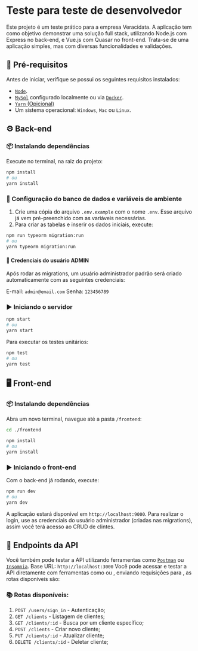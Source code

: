 # Teste para teste de desenvolvedor

Este projeto é um teste prático para a empresa Veracidata. A aplicação tem como objetivo demonstrar uma solução full stack, utilizando Node.js com Express no back-end, e Vue.js com Quasar no front-end. Trata-se de uma aplicação simples, mas com diversas funcionalidades e validações.

## 📃 Pré-requisitos

Antes de iniciar, verifique se possui os seguintes requisitos instalados:

- [`Node`](https://nodejs.org/pt).
- [`MySql`](https://www.mysql.com/) configurado localmente ou via [`Docker`](https://www.docker.com/).
- [`Yarn` (Opicional)](https://classic.yarnpkg.com/lang/en/docs/install)
- Um sistema operacional: `Windows`, `Mac` ou `Linux`.

## ⚙️ Back-end

### 📦 Instalando dependências

Execute no terminal, na raiz do projeto:

```bash
npm install
# ou
yarn install
```

### 🔧 Configuração do banco de dados e variáveis de ambiente

1. Crie uma cópia do arquivo `.env.example` com o nome `.env`. Esse arquivo já vem pré-preenchido com as variáveis necessárias.
2. Para criar as tabelas e inserir os dados iniciais, execute:

```bash
npm run typeorm migration:run
# ou
yarn typeorm migration:run
```

#### 🔐 Credenciais do usuário ADMIN

Após rodar as migrations, um usuário administrador padrão será criado automaticamente com as seguintes credenciais:

E-mail: `admin@email.com`
Senha: `123456789`

### ▶️ Iniciando o servidor

```bash
npm start
# ou
yarn start
```

Para executar os testes unitários:

```bash
npm test
# ou
yarn test
```

## 🖥️ Front-end

### 📦 Instalando dependências

Abra um novo terminal, navegue até a pasta `/frontend`:

```bash
cd ./frontend

npm install
# ou
yarn install
```

### ▶️ Iniciando o front-end

Com o back-end já rodando, execute:

```bash
npm run dev
# ou
yarn dev
```

A aplicação estará disponível em `http://localhost:9000`. Para realizar o login, use as credenciais do usuário administrador (criadas nas migrations), assim você terá acesso ao CRUD de clintes.

## 🔌 Endpoints da API

Você também pode testar a API utilizando ferramentas como [`Postman`](https://www.postman.com/) ou [`Insomnia`](https://insomnia.rest/).
Base URL: `http://localhost:3000`
Você pode acessar e testar a API diretamente com ferramentas como ou , enviando requisições para , as rotas disponíveis são:

### 📚 Rotas disponíveis:

1. `POST /users/sign_in` - Autenticação;
2. `GET /clients` - Listagem de clientes;
3. `GET /clients/:id` - Busca por um cliente específico;
4. `POST /clients` - Criar novo cliente;
5. `PUT /clients/:id` - Atualizar cliente;
6. `DELETE /clients/:id` - Deletar cliente;
